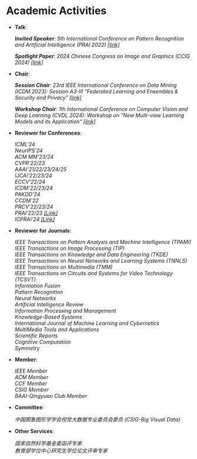
# Academic Activities

<ul>
 
<p style="margin-top: 8px;"><li><b>Talk</b>: </li></p>  

<i> <b>Invited Speaker</b>: 5th International Conference on Pattern Recognition and Artificial Intelligence (PRAI 2022) <a href = "http://www.prai.net/prai2022.html">[link]</a> </i><br>

<i> <b>Spotlight Paper</b>: 2024 Chinese Congress on Image and Graphics (CCIG 2024) <a href = "http://ccig.csig.org.cn/spotlight/">[link]</a> </i>


<p style="margin-top: 8px;"><li><b>Chair</b>: </li></p>  

<i> <b>Session Chair</b>: 23rd IEEE International Conference on Data Mining (ICDM 2023): Session A3-III "Federated Learning and Ensembles & Security and Privacy" <a href = "https://www.cloud-conf.net/icdm2023/registration.html">[link]</a></i> <br>

<i> <b>Workshop Chair</b>: 1th International Conference on Computer Vision and Deep Learning (CVDL 2024): Workshop on "New Multi-view Learning Models and its Application" <a href = "http://www.iccvdl.org/workshops/">[link]</a></i>


<p style="margin-top: 8px;"><li><b>Reviewer for Conferences</b>:</li></p>
<i>ICML'24</i> <br>
<i>NeurIPS'24</i> <br>
<i>ACM MM'23/24</i> <br>
<i>CVPR'22/23</i>  <br>
<i>AAAI'21/22/23/24/25</i>  <br>
<i>IJCAI'22/23/24</i> <br>
<i>ECCV'22/24</i> <br>
<i>ICDM'22/23/24</i> <br>
<i>PAKDD'24</i> <br>
<i>CCDM'22</i> <br>
<i>PRCV'22/23/24</i> <br>
<i>PRAI'22/23 <a href = "http://www.prai.net/">[Link]</a> </i> <br>
<i>ICPRAI'24 <a href = "https://brain.korea.ac.kr/icprai2024/">[Link]</a> </i>
  

<p style="margin-top: 8px;"><li><b>Reviewer for Journals</b>:</li></p>
<i> IEEE Transactions on Pattern Analysis and Machine Intelligence (TPAMI) </i> <br>
<i> IEEE Transactions on Image Processing (TIP) </i> <br>
<i> IEEE Transactions on Knowledge and Data Engineering (TKDE)  </i> <br>
<i> IEEE Transactions on Neural Networks and Learning Systems (TNNLS) </i> <br>
<i> IEEE Transactions on Multimedia (TMM)  </i> <br>
<i> IEEE Transactions on Circuits and Systems for Video Technology (TCSVT) </i> <br>
<i> Information Fusion  </i> <br>
<i> Pattern Recognition </i> <br>
<i> Neural Networks  </i> <br>
<i> Artificial Intelligence Review </i> <br>
<i> Information Processing and Management </i> <br>
<i> Knowledge-Based Systems </i> <br>
<i> International Journal of Machine Learning and Cybernetics  </i> <br>
<i> MultiMedia Tools and Applications </i> <br>
<i> Scientific Reports </i> <br>
<i> Cognitive Computation </i> <br>
<i> Symmetry </i>


<p style="margin-top: 8px;"><li><b>Member</b>:</li></p>
<i> IEEE Member  </i> <br>
<i> ACM Member  </i> <br>
<i> CCF Member  </i> <br>
<i> CSIG Member  </i> <br>
<i> BAAI-Qingyuan Club Member  </i> 


<p style="margin-top: 8px;"><li><b>Committee</b>:</li></p>
<i> 中国图象图形学学会视觉大数据专业委员会委员 (CSIG-Big Visual Data)  </i> 

<p style="margin-top: 8px;"><li><b>Other Services</b>:</li></p>
<i> 国家自然科学基金委函评专家 </i> <br>
<i> 教育部学位中心研究生学位论文评审专家 </i> 

  
</ul>
